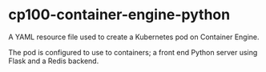 # cp100-container-engine-python
A YAML resource file used to create a Kubernetes pod on Container Engine. 

The pod is configured to use to containers; a front end Python server using Flask and a Redis backend.
